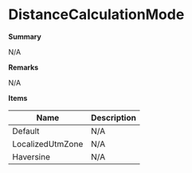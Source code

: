 # DistanceCalculationMode

**Summary**

N/A

**Remarks**

N/A

**Items**

|Name|Description|
|---|---|
|Default|N/A|
|LocalizedUtmZone|N/A|
|Haversine|N/A|


